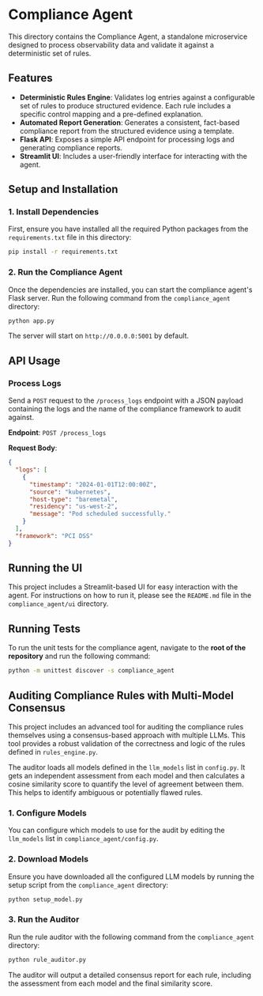 # Compliance Agent

This directory contains the Compliance Agent, a standalone microservice designed to process observability data and validate it against a deterministic set of rules.

## Features

- **Deterministic Rules Engine**: Validates log entries against a configurable set of rules to produce structured evidence. Each rule includes a specific control mapping and a pre-defined explanation.
- **Automated Report Generation**: Generates a consistent, fact-based compliance report from the structured evidence using a template.
- **Flask API**: Exposes a simple API endpoint for processing logs and generating compliance reports.
- **Streamlit UI**: Includes a user-friendly interface for interacting with the agent.

## Setup and Installation

### 1. Install Dependencies

First, ensure you have installed all the required Python packages from the `requirements.txt` file in this directory:

```bash
pip install -r requirements.txt
```

### 2. Run the Compliance Agent

Once the dependencies are installed, you can start the compliance agent's Flask server. Run the following command from the `compliance_agent` directory:

```bash
python app.py
```

The server will start on `http://0.0.0.0:5001` by default.

## API Usage

### Process Logs

Send a `POST` request to the `/process_logs` endpoint with a JSON payload containing the logs and the name of the compliance framework to audit against.

**Endpoint**: `POST /process_logs`

**Request Body**:

```json
{
  "logs": [
    {
      "timestamp": "2024-01-01T12:00:00Z",
      "source": "kubernetes",
      "host-type": "baremetal",
      "residency": "us-west-2",
      "message": "Pod scheduled successfully."
    }
  ],
  "framework": "PCI DSS"
}
```

## Running the UI

This project includes a Streamlit-based UI for easy interaction with the agent. For instructions on how to run it, please see the `README.md` file in the `compliance_agent/ui` directory.

## Running Tests

To run the unit tests for the compliance agent, navigate to the **root of the repository** and run the following command:

```bash
python -m unittest discover -s compliance_agent
```

## Auditing Compliance Rules with Multi-Model Consensus

This project includes an advanced tool for auditing the compliance rules themselves using a consensus-based approach with multiple LLMs. This tool provides a robust validation of the correctness and logic of the rules defined in `rules_engine.py`.

The auditor loads all models defined in the `llm_models` list in `config.py`. It gets an independent assessment from each model and then calculates a cosine similarity score to quantify the level of agreement between them. This helps to identify ambiguous or potentially flawed rules.

### 1. Configure Models

You can configure which models to use for the audit by editing the `llm_models` list in `compliance_agent/config.py`.

### 2. Download Models

Ensure you have downloaded all the configured LLM models by running the setup script from the `compliance_agent` directory:

```bash
python setup_model.py
```

### 3. Run the Auditor

Run the rule auditor with the following command from the `compliance_agent` directory:

```bash
python rule_auditor.py
```

The auditor will output a detailed consensus report for each rule, including the assessment from each model and the final similarity score.